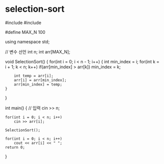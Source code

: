 # selection-sort
#include <iostream>
#include <algorithm>

#define MAX_N 100

using namespace std;

// 변수 선언
int n;
int arr[MAX_N];

void SelectionSort() {
    for(int i = 0; i < n - 1; i++) {
        int min_index = i;
        for(int k = i + 1; k < n; k++)
            if(arr[min_index] > arr[k])
                min_index = k;
        
        int temp = arr[i];
        arr[i] = arr[min_index];
        arr[min_index] = temp;
    }
}

int main() {
    // 입력
    cin >> n;

    for(int i = 0; i < n; i++)
        cin >> arr[i];
    
    SelectionSort();

    for(int i = 0; i < n; i++)
        cout << arr[i] << " ";
    return 0;
}
